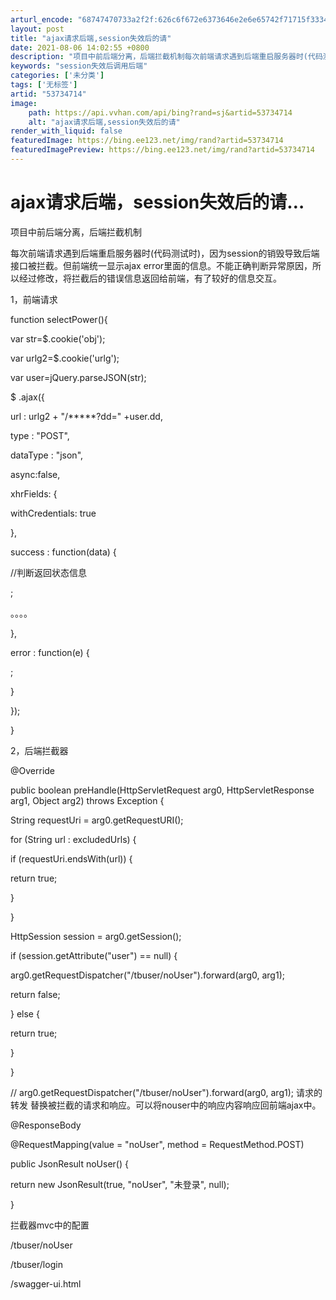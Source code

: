 ```yaml
---
arturl_encode: "68747470733a2f2f:626c6f672e6373646e2e6e65742f71715f3334313535363031:2f61727469636c652f64657461696c732f3533373334373134"
layout: post
title: "ajax请求后端,session失效后的请"
date: 2021-08-06 14:02:55 +0800
description: "项目中前后端分离，后端拦截机制每次前端请求遇到后端重启服务器时(代码测试时)"
keywords: "session失效后调用后端"
categories: ['未分类']
tags: ['无标签']
artid: "53734714"
image:
    path: https://api.vvhan.com/api/bing?rand=sj&artid=53734714
    alt: "ajax请求后端,session失效后的请"
render_with_liquid: false
featuredImage: https://bing.ee123.net/img/rand?artid=53734714
featuredImagePreview: https://bing.ee123.net/img/rand?artid=53734714
---
```


# ajax请求后端，session失效后的请…

项目中前后端分离，后端拦截机制

每次前端请求遇到后端重启服务器时(代码测试时)，因为session的销毁导致后端接口被拦截。但前端统一显示ajax
error里面的信息。不能正确判断异常原因，所以经过修改，将拦截后的错误信息返回给前端，有了较好的信息交互。

1，前端请求

function selectPower(){

var str=$.cookie('obj');

var urlg2=$.cookie('urlg');

var user=jQuery.parseJSON(str);

$
.ajax({

url : urlg2 + "/\*\*\*\*\*?dd=" +user.dd,

type : "POST",

dataType : "json",

async:false,

xhrFields: {

withCredentials: true

},

success : function(data) {

//判断返回状态信息

;

。。。。

},

error : function(e) {

;

}

});

}

2，后端拦截器

@Override

public boolean preHandle(HttpServletRequest arg0, HttpServletResponse arg1, Object arg2) throws Exception {

String requestUri = arg0.getRequestURI();

for (String url : excludedUrls) {

if (requestUri.endsWith(url)) {

return true;

}

}

HttpSession session = arg0.getSession();

if (session.getAttribute("user") == null) {

arg0.getRequestDispatcher("/tbuser/noUser").forward(arg0, arg1);

return false;

} else {

return true;

}

}

// arg0.getRequestDispatcher("/tbuser/noUser").forward(arg0, arg1);
请求的转发 替换被拦截的请求和响应。可以将nouser中的响应内容响应回前端ajax中。

@ResponseBody

@RequestMapping(value = "noUser", method = RequestMethod.POST)

public JsonResult noUser() {

return new JsonResult(true, "noUser", "未登录", null);

}

拦截器mvc中的配置

/tbuser/noUser

/tbuser/login

/swagger-ui.html